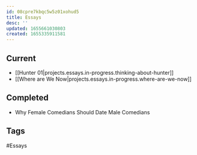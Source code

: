 ```yaml
---
id: 08cpre7kbqc5w5z01xohud5
title: Essays
desc: ''
updated: 1655661030803
created: 1655335911581
---
```


## Current

- [[Hunter 01|projects.essays.in-progress.thinking-about-hunter]]
- [[Where are We Now|projects.essays.in-progress.where-are-we-now]]

## Completed

- Why Female Comedians Should Date Male Comedians

## Tags

#Essays
